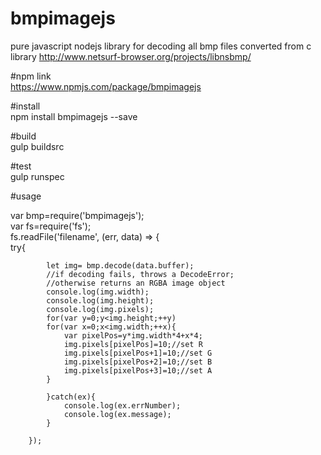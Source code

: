 # bmpimagejs
pure javascript nodejs library for decoding all bmp files
converted from c library http://www.netsurf-browser.org/projects/libnsbmp/


#npm link<br/>
https://www.npmjs.com/package/bmpimagejs


#install <br/>
npm install bmpimagejs --save

#build<br/>
gulp buildsrc

#test<br/>
gulp runspec

#usage

var bmp=require('bmpimagejs');<br/>
var fs=require('fs');<br/>
fs.readFile('filename', (err, data) => {            
            try{
            
            let img= bmp.decode(data.buffer); 
            //if decoding fails, throws a DecodeError;          
            //otherwise returns an RGBA image object
            console.log(img.width);
            console.log(img.height);
            console.log(img.pixels);
            for(var y=0;y<img.height;++y)
            for(var x=0;x<img.width;++x){
                var pixelPos=y*img.width*4+x*4;
                img.pixels[pixelPos]=10;//set R
                img.pixels[pixelPos+1]=10;//set G
                img.pixels[pixelPos+2]=10;//set B
                img.pixels[pixelPos+3]=10;//set A
            }
            
            }catch(ex){
                console.log(ex.errNumber);
                console.log(ex.message);
            }

        });




